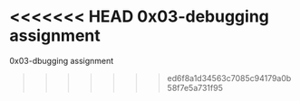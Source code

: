 <<<<<<< HEAD
0x03-debugging assignment
=======
0x03-dbugging assignment
>>>>>>> ed6f8a1d34563c7085c94179a0b58f7e5a731f95
